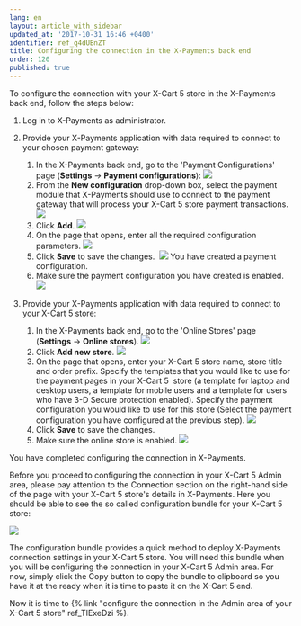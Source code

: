 ```yaml
---
lang: en
layout: article_with_sidebar
updated_at: '2017-10-31 16:46 +0400'
identifier: ref_q4dUBnZT
title: Configuring the connection in the X-Payments back end
order: 120
published: true
---
```

To configure the connection with your X-Cart 5 store in the X-Payments back end, follow the steps below:

1.  Log in to X-Payments as administrator.

2.  Provide your X-Payments application with data required to connect to your chosen payment gateway:
    1.  In the X-Payments back end, go to the 'Payment Configurations' page (**Settings** -> **Payment configurations**):
        ![]({{site.baseurl}}/attachments/8750414/8719141.png)
    2.  From the **New configuration** drop-down box, select the payment module that X-Payments should use to connect to the payment gateway that will process your X-Cart 5 store payment transactions.
        ![]({{site.baseurl}}/attachments/8750414/8719173.png)
    3.  Click **Add**.
        ![]({{site.baseurl}}/attachments/8750414/8719174.png)
    4.  On the page that opens, enter all the required configuration parameters.
        ![]({{site.baseurl}}/attachments/8750414/8719175.png)
    5.  Click **Save** to save the changes. 
        ![]({{site.baseurl}}/attachments/8750414/8719176.png)
        You have created a payment configuration.
    6.  Make sure the payment configuration you have created is enabled.
        ![]({{site.baseurl}}/attachments/8750414/8719177.png)

3.  Provide your X-Payments application with data required to connect to your X-Cart 5 store:
    1.  In the X-Payments back end, go to the 'Online Stores' page (**Settings** -> **Online stores**).
        ![]({{site.baseurl}}/attachments/8750414/8719162.png)
    2.  Click **Add new store**.
        ![]({{site.baseurl}}/attachments/8750414/8719179.png)
    3.  On the page that opens, enter your X-Cart 5 store name, store title and order prefix. Specify the templates that you would like to use for the payment pages in your X-Cart 5  store (a template for laptop and desktop users, a template for mobile users and a template for users who have 3-D Secure protection enabled). Specify the payment configuration you would like to use for this store (Select the payment configuration you have configured at the previous step).
        ![]({{site.baseurl}}/attachments/8750414/8719181.png)
    4.  Click **Save** to save the changes.
    5.  Make sure the online store is enabled.
        ![]({{site.baseurl}}/attachments/8750414/8719182.png)

You have completed configuring the connection in X-Payments.

Before you proceed to configuring the connection in your X-Cart 5 Admin area, please pay attention to the Connection section on the right-hand side of the page with your X-Cart 5 store's details in X-Payments. Here you should be able to see the so called configuration bundle for your X-Cart 5 store:

![]({{site.baseurl}}/attachments/8750414/8719172.png)

The configuration bundle provides a quick method to deploy X-Payments connection settings in your X-Cart 5 store. You will need this bundle when you will be configuring the connection in your X-Cart 5 Admin area. For now, simply click the Copy button to copy the bundle to clipboard so you have it at the ready when it is time to paste it on the X-Cart 5 end.

Now it is time to {% link "configure the connection in the Admin area of your X-Cart 5 store" ref_TIExeDzi %}.
